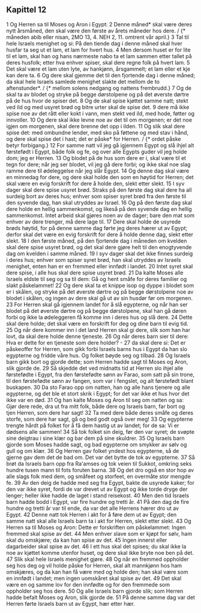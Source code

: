 ## Kapittel 12

1 Og Herren sa til Moses og Aron i Egypt:
2 Denne måned* skal være deres nytt årsmåned, den skal være den første av årets måneder hos dere. / {* måneden abib eller nisan, 2MO 13, 4. NEH 2, 11. omtrent vår april.}
3 Tal til hele Israels menighet og si: På den tiende dag i denne måned skal hver husfar ta seg ut et lam, et lam for hvert hus.
4 Men dersom huset er for lite til et lam, skal han og hans nærmeste nabo ta et lam sammen etter tallet på deres husfolk; etter hva enhver spiser, skal dere regne folk på hvert lam.
5 Det skal være et lam uten lyte, av hankjønn, årsgammelt; et lam eller et kje kan dere ta.
6 Og dere skal gjemme det til den fjortende dag i denne måned; da skal hele Israels samlede menighet slakte det mellom de to aftenstunder*. / {* mellom solens nedgang og nattens frembrudd.}
7 Og de skal ta av blodet og stryke på begge dørstolpene og på det øverste dørtre på de hus hvor de spiser det.
8 Og de skal spise kjøttet samme natt; stekt ved ild og med usyret brød og bitre urter skal de spise det.
9 dere må ikke spise noe av det rått eller kokt i vann, men stekt ved ild, med hode, føtter og innvoller.
10 Og dere skal ikke levne noe av det til om morgenen; er det noe igjen om morgenen, skal dere brenne det opp i ilden.
11 Og slik skal dere spise det: med ombundne lender, med sko på føttene og med stav i hånd, og dere skal spise det i hast; det er påske* for Herren. / {* ordet påske betyr forbigang.}
12 For samme natt vil jeg gå igjennem Egypt og slå ihjel alt førstefødt i Egypt, både folk og fe, og over alle Egypts guder vil jeg holde dom; jeg er Herren.
13 Og blodet på de hus som dere er i, skal være til et tegn for dere; når jeg ser blodet, vil jeg gå dere forbi; og ikke skal noe slag ramme dere til ødeleggelse når jeg slår Egypt.
14 Og denne dag skal være en minnedag for dere, og dere skal holde den som en høytid for Herren; det skal være en evig forskrift for dere å holde den, slekt etter slekt.
15 I syv dager skal dere spise usyret brød. Straks på den første dag skal dere ha all surdeig bort av deres hus; enhver som spiser syret brød fra den første til den syvende dag, han skal utryddes av Israel.
16 Og på den første dag skal dere holde en hellig sammenkomst, og likeså på den syvende dag en hellig sammenkomst. Intet arbeid skal gjøres noen av de dager; bare den mat som enhver av dere trenger, må dere lage til.
17 Dere skal holde de usyrede brøds høytid, for på denne samme dag førte jeg deres hærer ut av Egypt; derfor skal det være en evig forskrift for dere å holde denne dag, slekt etter slekt.
18 I den første måned, på den fjortende dag i måneden om kvelden skal dere spise usyret brød, og det skal dere gjøre helt til den enogtyvende dag om kvelden i samme måned.
19 I syv dager skal det ikke finnes surdeig i deres hus; enhver som spiser syret brød, han skal utryddes av Israels menighet, enten han er en fremmed eller innfødt i landet.
20 Intet syret skal dere spise, i alle hus skal dere spise usyret brød.
21 Da kalte Moses alle Israels eldste til seg og sa til dem: Gå og hent småfe for deres familier og slakt påskelammet!
22 Og dere skal ta et knippe isop og dyppe i blodet som er i skålen, og stryke på det øverste dørtre og på begge dørstolpene noe av blodet i skålen, og ingen av dere skal gå ut av sin husdør før om morgenen.
23 For Herren skal gå igjennem landet for å slå egypterne, og når han ser blodet på det øverste dørtre og på begge dørstolpene, skal han gå døren forbi og ikke la ødeleggeren få komme inn i deres hus og slå dere.
24 Dette skal dere holde; det skal være en forskrift for deg og dine barn til evig tid.
25 Og når dere kommer inn i det land Herren skal gi dere, slik som han har lovt, da skal dere holde denne tjeneste.
26 Og når deres barn sier til dere: Hva er dette for en tjeneste som dere holder? -
27 da skal dere si: Det er påskeoffer for Herren, som gikk forbi Israels barns hus i Egypt da han slo egypterne og fridde våre hus. Og folket bøyde seg og tilbad.
28 Og Israels barn gikk bort og gjorde dette; som Herren hadde sagt til Moses og Aron, slik gjorde de.
29 Så skjedde det ved midnatts tid at Herren slo ihjel alle førstefødte i Egypt, fra den førstefødte sønn av Farao, som satt på sin trone, til den førstefødte sønn av fangen, som var i fengslet, og alt førstefødt blant buskapen.
30 Da sto Farao opp om natten, han og alle hans tjenere og alle egypterne, og det ble et stort skrik i Egypt; for det var ikke et hus hvor det ikke var en død.
31 Og han kalte Moses og Aron til seg om natten og sa: Gjør dere rede, dra ut fra mitt folk, både dere og Israels barn, far bort og tjen Herren, som dere har sagt!
32 Ta med dere både deres småfe og deres storfe, som dere har sagt, gå og bed godt også over meg!
33 Og egypterne trengte hårdt på folket for å få dem hastig ut av landet; for de sa: Vi er dødsens alle sammen!
34 Så tok folket sin deig, før den var syret; de svøpte sine deigtrau i sine klær og bar dem på sine skuldrer.
35 Og Israels barn gjorde som Moses hadde sagt, og bad egypterne om smykker av sølv og gull og om klær.
36 Og Herren gav folket yndest hos egypterne, så de gjerne gav dem det de bad om. Det var det bytte de tok av egypterne.
37 Så brøt da Israels barn opp fra Ra'amses og tok veien til Sukkot, omkring seks hundre tusen mann til fots foruten barna.
38 Og det dro også en stor hop av alle slags folk med dem, og småfeet og storfeet, en overmåte stor mengde fe.
39 Av den deig de hadde med seg fra Egypt, bakte de usyrede kaker; for den var ikke syret, fordi de var drevet ut av Egypt og ikke torde dryge der lenger; heller ikke hadde de laget i stand reisekost.
40 Men den tid Israels barn hadde bodd i Egypt, var fire hundre og tretti år.
41 På den dag de fire hundre og tretti år var til ende, da var det alle Herrens hærer dro ut av Egypt.
42 Denne natt tok Herren i akt for å føre dem ut av Egypt; den samme natt skal alle Israels barn ta i akt for Herren, slekt etter slekt.
43 Og Herren sa til Moses og Aron: Dette er forskriften om påskelammet: Ingen fremmed skal spise av det.
44 Men enhver slave som er kjøpt for sølv, ham skal du omskjære; da kan han spise av det.
45 Ingen innerst eller dagarbeider skal spise av det.
46 I ett hus skal det spises; du skal ikke la noe av kjøttet komme utenfor huset, og dere skal ikke bryte noe ben på det.
47 Slik skal hele Israels menighet gjøre.
48 Og når en fremmed oppholder seg hos deg og vil holde påske for Herren, skal alt mannkjønn hos ham omskjæres, og da kan han få være med og holde den; han skal være som en innfødt i landet; men ingen uomskåret skal spise av det.
49 Det skal være en og samme lov for den innfødte og for den fremmede som oppholder seg hos dere.
50 Og alle Israels barn gjorde slik; som Herren hadde befalt Moses og Aron, slik gjorde de.
51 På denne samme dag var det Herren førte Israels barn ut av Egypt, hær etter hær.
